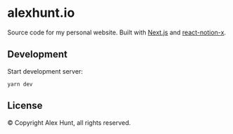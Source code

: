 # alexhunt.io

Source code for my personal website. Built with [Next.js](https://nextjs.org/) and [react-notion-x](https://github.com/NotionX/react-notion-x).

## Development

Start development server:

    yarn dev

## License

© Copyright Alex Hunt, all rights reserved.
